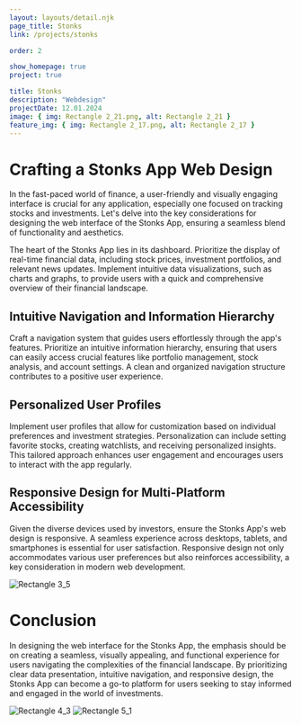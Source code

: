 ```yaml
---
layout: layouts/detail.njk
page_title: Stonks
link: /projects/stonks

order: 2

show_homepage: true
project: true

title: Stonks
description: "Webdesign"
projectDate: 12.01.2024
image: { img: Rectangle 2_21.png, alt: Rectangle 2_21 }
feature_img: { img: Rectangle 2_17.png, alt: Rectangle 2_17 }
---
```


# Crafting a Stonks App Web Design

In the fast-paced world of finance, a user-friendly and visually engaging interface is crucial for any application, especially one focused on tracking stocks and investments. Let's delve into the key considerations for designing the web interface of the Stonks App, ensuring a seamless blend of functionality and aesthetics.

The heart of the Stonks App lies in its dashboard. Prioritize the display of real-time financial data, including stock prices, investment portfolios, and relevant news updates. Implement intuitive data visualizations, such as charts and graphs, to provide users with a quick and comprehensive overview of their financial landscape.

## Intuitive Navigation and Information Hierarchy

Craft a navigation system that guides users effortlessly through the app's features. Prioritize an intuitive information hierarchy, ensuring that users can easily access crucial features like portfolio management, stock analysis, and account settings. A clean and organized navigation structure contributes to a positive user experience.

## Personalized User Profiles

Implement user profiles that allow for customization based on individual preferences and investment strategies. Personalization can include setting favorite stocks, creating watchlists, and receiving personalized insights. This tailored approach enhances user engagement and encourages users to interact with the app regularly.

## Responsive Design for Multi-Platform Accessibility

Given the diverse devices used by investors, ensure the Stonks App's web design is responsive. A seamless experience across desktops, tablets, and smartphones is essential for user satisfaction. Responsive design not only accommodates various user preferences but also reinforces accessibility, a key consideration in modern web development.

<img src="/assets/images/Rectangle 3_5.png" alt="Rectangle 3_5">

# Conclusion

In designing the web interface for the Stonks App, the emphasis should be on creating a seamless, visually appealing, and functional experience for users navigating the complexities of the financial landscape. By prioritizing clear data presentation, intuitive navigation, and responsive design, the Stonks App can become a go-to platform for users seeking to stay informed and engaged in the world of investments.

<img src="/assets/images/Rectangle 4_3.png" alt="Rectangle 4_3">
<img src="/assets/images/Rectangle 5_1.png" alt="Rectangle 5_1">
